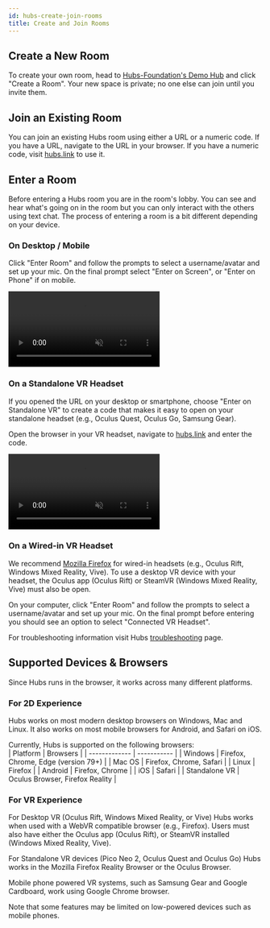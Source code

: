 ```yaml
---
id: hubs-create-join-rooms
title: Create and Join Rooms
---
```


## Create a New Room

To create your own room, head to [Hubs-Foundation's Demo Hub](https://hubs.Hubs-Foundation.com/demo) and click "Create a Room". Your new space is private; no one else can join until you invite them.

## Join an Existing Room

You can join an existing Hubs room using either a URL or a numeric code. If you have a URL, navigate to the URL in your browser. If you have a numeric code, visit [hubs.link](https://hubs.link) to use it.

## Enter a Room

Before entering a Hubs room you are in the room's lobby. You can see and hear what's going on in the room but you can only interact with the others using text chat. The process of entering a room is a bit different depending on your device.

### On Desktop / Mobile

Click "Enter Room" and follow the prompts to select a username/avatar and set up your mic. On the final prompt select "Enter on Screen", or "Enter on Phone" if on mobile.

<video autoplay loop muted controls >
  <source src="img/hubs-enter-room.mp4" type="video/mp4">
  <img src="img/intro-hubs-enter-room-min.PNG" alt="Hubs Lobby">
  Your browser does not support HTML5 video.
</video>

### On a Standalone VR Headset

If you opened the URL on your desktop or smartphone, choose "Enter on Standalone VR" to create a code that makes it easy to open on your standalone headset (e.g., Oculus Quest, Oculus Go, Samsung Gear).

Open the browser in your VR headset, navigate to [hubs.link](https://hubs.link) and enter the code.

<video autoplay loop muted controls >
  <source src="img/hubs-enter-standalone-vr.mp4" type="video/mp4">
  <img src="img/intro-hubs-enter-room-min.PNG" alt="Hubs Lobby">
  Your browser does not support HTML5 video.
</video>

### On a Wired-in VR Headset

We recommend [Mozilla Firefox](https://www.mozilla.org/en-US/firefox/new/) for wired-in headsets (e.g., Oculus Rift, Windows Mixed Reality, Vive). To use a desktop VR device with your headset, the Oculus app (Oculus Rift) or SteamVR (Windows Mixed Reality, Vive) must also be open.

On your computer, click "Enter Room" and follow the prompts to select a username/avatar and set up your mic. On the final prompt before entering you should see an option to select "Connected VR Headset".

For troubleshooting information visit Hubs [troubleshooting](./hubs-troubleshooting.html) page.

<!-- ![Enter room on Wired in device](img/hubs-enter-connected-vr.jpeg)

### On Cardboard

Using Google Chrome on your mobile device, select "Enter Room" and follow the prompts to select a username/avatar and set up your mic. On the final prompt select "Enter on Google Cardboard". -->

## Supported Devices & Browsers

Since Hubs runs in the browser, it works across many different platforms.

### For 2D Experience

Hubs works on most modern desktop browsers on Windows, Mac and Linux. It also works on most mobile browsers for Android, and Safari on iOS.

Currently, Hubs is supported on the following browsers:  
| Platform | Browsers |
| ------------- | ----------- |
| Windows | Firefox, Chrome, Edge (version 79+) |
| Mac OS | Firefox, Chrome, Safari |
| Linux | Firefox |
| Android | Firefox, Chrome |
| iOS | Safari |
| Standalone VR | Oculus Browser, Firefox Reality |

### For VR Experience

For Desktop VR (Oculus Rift, Windows Mixed Reality, or Vive) Hubs works when used with a WebVR compatible browser (e.g., Firefox). Users must also have either the Oculus app (Oculus Rift), or SteamVR installed (Windows Mixed Reality, Vive).

For Standalone VR devices (Pico Neo 2, Oculus Quest and Oculus Go) Hubs works in the Mozilla Firefox Reality Browser or the Oculus Browser.

Mobile phone powered VR systems, such as Samsung Gear and Google Cardboard, work using Google Chrome browser.

Note that some features may be limited on low-powered devices such as mobile phones.
